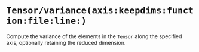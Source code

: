 # ``Tensor/variance(axis:keepdims:function:file:line:)``

Compute the variance of the elements in the ``Tensor`` along the specified axis, optionally retaining the reduced dimension.